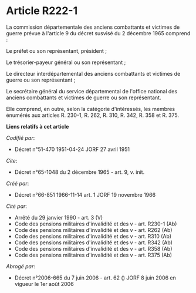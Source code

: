 # Article R222-1

La commission départementale des anciens combattants et victimes de guerre prévue à l'article 9 du décret susvisé du 2
décembre 1965 comprend :

Le préfet ou son représentant, président ;

Le trésorier-payeur général ou son représentant ;

Le directeur interdépartemental des anciens combattants et victimes de guerre ou son représentant ;

Le secrétaire général du service départemental de l'office national des anciens combattants et victimes de guerre ou son
représentant.

Elle comprend, en outre, selon la catégorie d'intéressés, les membres énumérés aux articles R. 230-1, R. 262, R. 310, R. 342,
R. 358 et R. 375.

**Liens relatifs à cet article**

_Codifié par_:

  - Décret n°51-470 1951-04-24 JORF 27 avril 1951

_Cite_:

  - Décret n°65-1048 du 2 décembre 1965 - art. 9, v. init.

_Créé par_:

  - Décret n°66-851 1966-11-14 art. 1 JORF 19 novembre 1966

_Cité par_:

  - Arrêté du 29 janvier 1990 - art. 3 (V)
  - Code des pensions militaires d'invalidité et des v - art. R230-1 (Ab)
  - Code des pensions militaires d'invalidité et des v - art. R262 (Ab)
  - Code des pensions militaires d'invalidité et des v - art. R310 (Ab)
  - Code des pensions militaires d'invalidité et des v - art. R342 (Ab)
  - Code des pensions militaires d'invalidité et des v - art. R358 (Ab)
  - Code des pensions militaires d'invalidité et des v - art. R375 (Ab)

_Abrogé par_:

  - Décret n°2006-665 du 7 juin 2006 - art. 62 () JORF 8 juin 2006 en vigueur le 1er août 2006

